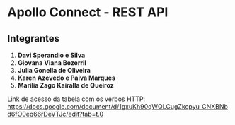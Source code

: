 # Apollo Connect - REST API

## Integrantes

1. **Davi Sperandio e Silva**
2. **Giovana Viana Bezerril**
3. **Julia Gonella de Oliveira**
4. **Karen Azevedo e Paiva Marques**
5. **Marília Zago Kairalla de Queiroz**

Link de acesso da tabela com os verbos HTTP: <https://docs.google.com/document/d/1gxuKh90qWQLCugZkcpyu_CNXBNbd6fO0eq66rDeVTJc/edit?tab=t.0>
